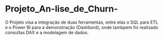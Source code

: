 # Projeto_An-lise_de_Churn-
O Projeto visa a integração de duas ferramentas, entre elas o SQL para ETL e o Power BI para a demonstração (Dashbord), onde tambpem foi realizado consultas DAX e a modelagem de dados.
